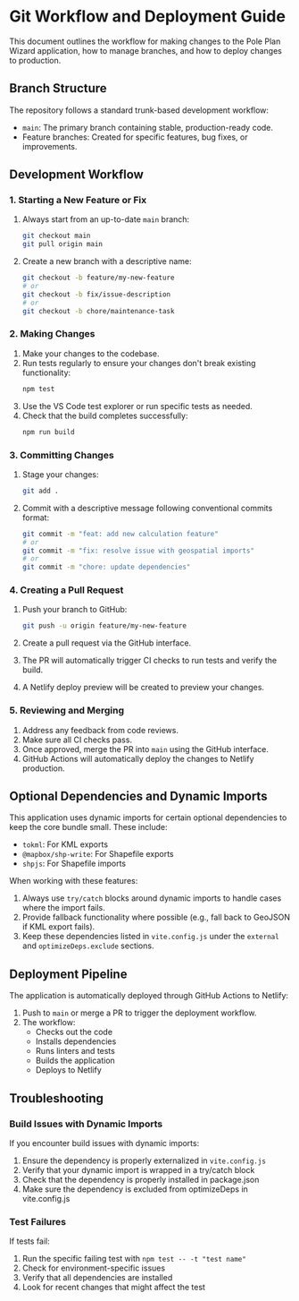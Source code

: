 # Git Workflow and Deployment Guide

This document outlines the workflow for making changes to the Pole Plan Wizard application, how to manage branches, and how to deploy changes to production.

## Branch Structure

The repository follows a standard trunk-based development workflow:

- `main`: The primary branch containing stable, production-ready code.
- Feature branches: Created for specific features, bug fixes, or improvements.

## Development Workflow

### 1. Starting a New Feature or Fix

1. Always start from an up-to-date `main` branch:
   ```bash
   git checkout main
   git pull origin main
   ```

2. Create a new branch with a descriptive name:
   ```bash
   git checkout -b feature/my-new-feature
   # or
   git checkout -b fix/issue-description
   # or
   git checkout -b chore/maintenance-task
   ```

### 2. Making Changes

1. Make your changes to the codebase.
2. Run tests regularly to ensure your changes don't break existing functionality:
   ```bash
   npm test
   ```
3. Use the VS Code test explorer or run specific tests as needed.
4. Check that the build completes successfully:
   ```bash
   npm run build
   ```

### 3. Committing Changes

1. Stage your changes:
   ```bash
   git add .
   ```

2. Commit with a descriptive message following conventional commits format:
   ```bash
   git commit -m "feat: add new calculation feature"
   # or
   git commit -m "fix: resolve issue with geospatial imports"
   # or
   git commit -m "chore: update dependencies"
   ```

### 4. Creating a Pull Request

1. Push your branch to GitHub:
   ```bash
   git push -u origin feature/my-new-feature
   ```

2. Create a pull request via the GitHub interface.
3. The PR will automatically trigger CI checks to run tests and verify the build.
4. A Netlify deploy preview will be created to preview your changes.

### 5. Reviewing and Merging

1. Address any feedback from code reviews.
2. Make sure all CI checks pass.
3. Once approved, merge the PR into `main` using the GitHub interface.
4. GitHub Actions will automatically deploy the changes to Netlify production.

## Optional Dependencies and Dynamic Imports

This application uses dynamic imports for certain optional dependencies to keep the core bundle small. These include:

- `tokml`: For KML exports
- `@mapbox/shp-write`: For Shapefile exports
- `shpjs`: For Shapefile imports

When working with these features:

1. Always use `try/catch` blocks around dynamic imports to handle cases where the import fails.
2. Provide fallback functionality where possible (e.g., fall back to GeoJSON if KML export fails).
3. Keep these dependencies listed in `vite.config.js` under the `external` and `optimizeDeps.exclude` sections.

## Deployment Pipeline

The application is automatically deployed through GitHub Actions to Netlify:

1. Push to `main` or merge a PR to trigger the deployment workflow.
2. The workflow:
   - Checks out the code
   - Installs dependencies
   - Runs linters and tests
   - Builds the application
   - Deploys to Netlify

## Troubleshooting

### Build Issues with Dynamic Imports

If you encounter build issues with dynamic imports:

1. Ensure the dependency is properly externalized in `vite.config.js`
2. Verify that your dynamic import is wrapped in a try/catch block
3. Check that the dependency is properly installed in package.json
4. Make sure the dependency is excluded from optimizeDeps in vite.config.js

### Test Failures

If tests fail:

1. Run the specific failing test with `npm test -- -t "test name"`
2. Check for environment-specific issues
3. Verify that all dependencies are installed
4. Look for recent changes that might affect the test
